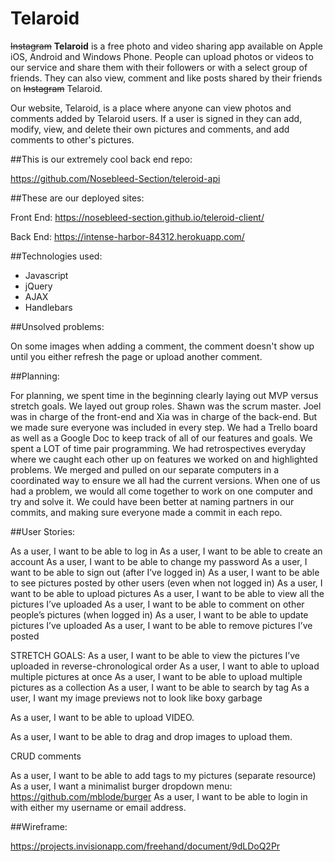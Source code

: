 # Telaroid
~~Instagram~~ **Telaroid** is a free photo and video sharing app available on Apple iOS, Android and Windows Phone. People can upload photos or videos to our service and share them with their followers or with a select group of friends. They can also view, comment and like posts shared by their friends on ~~Instagram~~ Telaroid.

Our website, Telaroid, is a place where anyone can view photos and comments added by Telaroid users. If a user is signed in they can add, modify, view, and delete their own pictures and comments, and add comments to other's pictures.

##This is our extremely cool back end repo:

<https://github.com/Nosebleed-Section/teleroid-api>


##These are our deployed sites:

Front End: <https://nosebleed-section.github.io/teleroid-client/>

Back End: <https://intense-harbor-84312.herokuapp.com/>


##Technologies used:
  * Javascript
  * jQuery
  * AJAX
  * Handlebars


##Unsolved problems:

On some images when adding a comment, the comment doesn't show up until you either refresh the page or upload another comment.

##Planning:

For planning, we spent time in the beginning clearly laying out MVP versus stretch goals. We layed out group roles. Shawn was the scrum master. Joel was in charge of the front-end and Xia was in charge of the back-end. But we made sure everyone was included in every step. We had a Trello board as well as a Google Doc to keep track of all of our features and goals. We spent a LOT of time pair programming. We had retrospectives everyday where we caught each other up on features we worked on and highlighted problems. We merged and pulled on our separate computers in a coordinated way to ensure we all had the current versions. When one of us had a problem, we would all come together to work on one computer and try and solve it. We could have been better at naming partners in our commits, and making sure everyone made a commit in each repo.

##User Stories:

  As a user, I want to be able to log in
  As a user, I want to be able to create an account
  As a user, I want to be able to change my password
  As a user, I want to be able to sign out (after I’ve logged in)
  As a user, I want to be able to see pictures posted by other users (even when not logged in)
  As a user, I want to be able to upload pictures
  As a user, I want to be able to view all the pictures I’ve uploaded
  As a user, I want to be able to comment on other people’s pictures (when logged in)
  As a user, I want to be able to update pictures I’ve uploaded
  As a user, I want to be able to remove pictures I’ve posted

STRETCH GOALS:
  As a user, I want to be able to view the pictures I’ve uploaded in reverse-chronological order
  As a user, I want to able to upload multiple pictures at once
  As a user, I want to be able to upload multiple pictures as a collection
  As a user, I want to be able to search by tag
  As a user, I want my image previews not to look like boxy garbage

  As a user, I want to be able to upload VIDEO.

  As a user, I want to be able to drag and drop images to upload them.

  CRUD comments

  As a user, I want to be able to add tags to my pictures (separate resource)
  As a user, I want a minimalist burger dropdown menu:
  <https://github.com/mblode/burger>
  As a user, I want to be able to login in with either my username or email address.

##Wireframe:

<https://projects.invisionapp.com/freehand/document/9dLDoQ2Pr>
